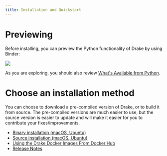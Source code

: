 ```yaml
---
title: Installation and Quickstart
---
```


# Previewing

Before installing, you can preview the Python functionality of Drake by using
Binder:

<div class="aside">
    <a target="_doc" href="https://mybinder.org/v2/gh/RobotLocomotion/drake/nightly-release-binder?filepath=tutorials">
      <img src="https://mybinder.org/badge_logo.svg"/>
    </a>
</div>

As you are exploring, you should also review
[What's Available from Python](/python_bindings.html#whats-available-from-python).

# Choose an installation method

You can choose to download a pre-compiled version of Drake, or to build it from source. The pre-compiled versions are much easier to use, but the source version is easier to update and will make it easier for you to contribute your fixes/improvements.

* [Binary installation (macOS, Ubuntu)](/from_binary.html)  
* [Source installation (macOS, Ubuntu)](/from_source.html)  
* [Using the Drake Docker Images From Docker Hub](/docker.html)  
* [Release Notes](/release_notes.html)  
